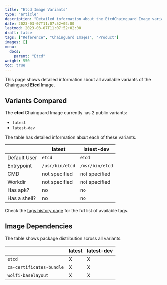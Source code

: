 ```yaml
---
title: "Etcd Image Variants"
type: "article"
description: "Detailed information about the EtcdChainguard Image variants"
date: 2023-03-07T11:07:52+02:00
lastmod: 2023-03-07T11:07:52+02:00
draft: false
tags: ["Reference", "Chainguard Images", "Product"]
images: []
menu:
  docs:
    parent: "Etcd"
weight: 550
toc: true
---
```


This page shows detailed information about all available variants of the Chainguard **Etcd** Image.

## Variants Compared
The **etcd** Chainguard Image currently has 2 public variants: 

- `latest`
- `latest-dev`

The table has detailed information about each of these variants.

|              | latest          | latest-dev      |
|--------------|-----------------|-----------------|
| Default User | `etcd`          | `etcd`          |
| Entrypoint   | `/usr/bin/etcd` | `/usr/bin/etcd` |
| CMD          | not specified   | not specified   |
| Workdir      | not specified   | not specified   |
| Has apk?     | no              | no              |
| Has a shell? | no              | no              |

Check the [tags history page](/chainguard/chainguard-images/reference/etcd/tags_history/) for the full list of available tags.
## Image Dependencies
The table shows package distribution across all variants.

|                          | latest | latest-dev |
|--------------------------|--------|------------|
| `etcd`                   | X      | X          |
| `ca-certificates-bundle` | X      | X          |
| `wolfi-baselayout`       | X      | X          |

